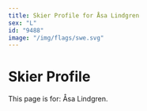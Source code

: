 ```yaml
---
title: Skier Profile for Åsa Lindgren
sex: "L"
id: "9488"
image: "/img/flags/swe.svg" 
---
```


# Skier Profile

This page is for: Åsa Lindgren.
    